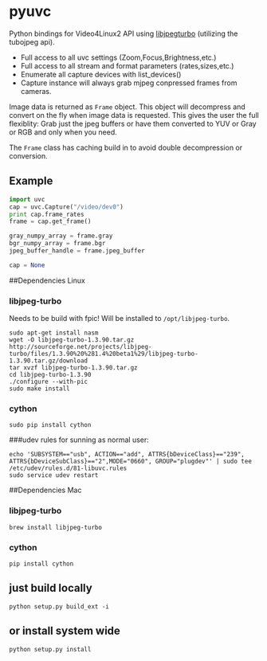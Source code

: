 pyuvc
=======

Python bindings for Video4Linux2 API using [libjpegturbo](http://libjpeg-turbo.virtualgl.org/) (utilizing the tubojpeg api).


* Full access to all uvc settings (Zoom,Focus,Brightness,etc.)
* Full access to all stream and format parameters (rates,sizes,etc.)
* Enumerate all capture devices with list_devices()
* Capture instance will always grab mjpeg conpressed frames from cameras.

Image data is returned as `Frame` object. This object will decompress and convert on the fly when image data is requested.
This gives the user the full flexiblity: Grab just the jpeg buffers or have them converted to YUV or Gray or RGB and only when you need.

The `Frame` class has caching build in to avoid double decompression or conversion.


## Example
```python
import uvc
cap = uvc.Capture("/video/dev0")
print cap.frame_rates
frame = cap.get_frame()

gray_numpy_array = frame.gray
bgr_numpy_array = frame.bgr
jpeg_buffer_handle = frame.jpeg_buffer

cap = None
```

##Dependencies Linux

### libjpeg-turbo
Needs to be build with fpic!
Will be installed to `/opt/libjpeg-turbo`.

```
sudo apt-get install nasm
wget -O libjpeg-turbo-1.3.90.tar.gz http://sourceforge.net/projects/libjpeg-turbo/files/1.3.90%20%281.4%20beta1%29/libjpeg-turbo-1.3.90.tar.gz/download
tar xvzf libjpeg-turbo-1.3.90.tar.gz
cd libjpeg-turbo-1.3.90
./configure --with-pic
sudo make install
```

### cython
```
sudo pip install cython
```

###udev rules for sunning as normal user:
```
echo 'SUBSYSTEM=="usb", ACTION=="add", ATTRS{bDeviceClass}=="239", ATTRS{bDeviceSubClass}=="2",MODE="0660", GROUP="plugdev"' | sudo tee /etc/udev/rules.d/81-libuvc.rules 
sudo service udev restart
```

##Dependencies Mac

### libjpeg-turbo

```
brew install libjpeg-turbo
```

### cython
```
pip install cython
```

## just build locally
```
python setup.py build_ext -i
```

## or install system wide
```
python setup.py install
```
